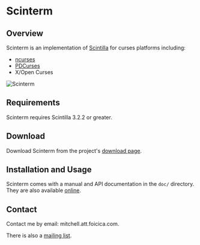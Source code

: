 # Scinterm

## Overview

Scinterm is an implementation of [Scintilla][] for curses platforms including:

* [ncurses][]
* [PDCurses][]
* X/Open Curses

![Scinterm](images/scinterm.png)

[Scintilla]: http://scintilla.org
[ncurses]: http://invisible-island.net/ncurses/
[PDCurses]: http://pdcurses.sourceforge.net/

## Requirements

Scinterm requires Scintilla 3.2.2 or greater.

## Download

Download Scinterm from the project's [download page][].

[download page]: http://foicica.com/scinterm/download

## Installation and Usage

Scinterm comes with a manual and API documentation in the `doc/` directory.
They are also available [online][].

[online]: http://foicica.com/scinterm

## Contact

Contact me by email: mitchell.att.foicica.com.

There is also a [mailing list][].

[mailing list]: http://foicica.com/lists
